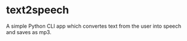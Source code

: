 # text2speech
A simple Python CLI app which convertes text from the user into speech and saves as mp3.
